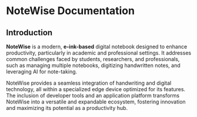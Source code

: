 # NoteWise Documentation

## Introduction

**NoteWise** is a modern, **e-ink-based** digital notebook designed to enhance productivity, particularly in academic and professional settings. It addresses common challenges faced by students, researchers, and professionals, such as managing multiple notebooks, digitizing handwritten notes, and leveraging AI for note-taking.

NoteWise provides a seamless integration of handwriting and digital technology, all within a specialized edge device optimized for its features. The inclusion of developer tools and an application platform transforms NoteWise into a versatile and expandable ecosystem, fostering innovation and maximizing its potential as a productivity hub.
